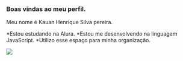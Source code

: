 ### Boas vindas ao meu perfil.

Meu nome é Kauan Henrique Silva pereira.

*Estou estudando na Alura.
*Estou me desenvolvendo na linguagem JavaScript.
*Utilizo esse espaço para minha organização.




![](https://tenor.com/zQgu.gif)
